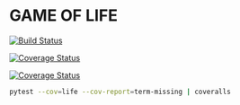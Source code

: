 # GAME OF LIFE

[![Build Status](https://app.travis-ci.com/martinarielvzqz/game_of_life.svg?branch=main)](https://app.travis-ci.com/martinarielvzqz/game_of_life)

[![Coverage Status](https://coveralls.io/repos/github/martinarielvzqz/game_of_life/badge.svg?branch=main)](https://coveralls.io/github/martinarielvzqz/game_of_life?branch=main)


[![Coverage Status](https://coveralls.io/repos/github/martinarielvzqz/game_of_life/badge.svg?branch=main)](https://coveralls.io/github/martinarielvzqz/game_of_life?branch=main)

```sh
pytest --cov=life --cov-report=term-missing | coveralls
```